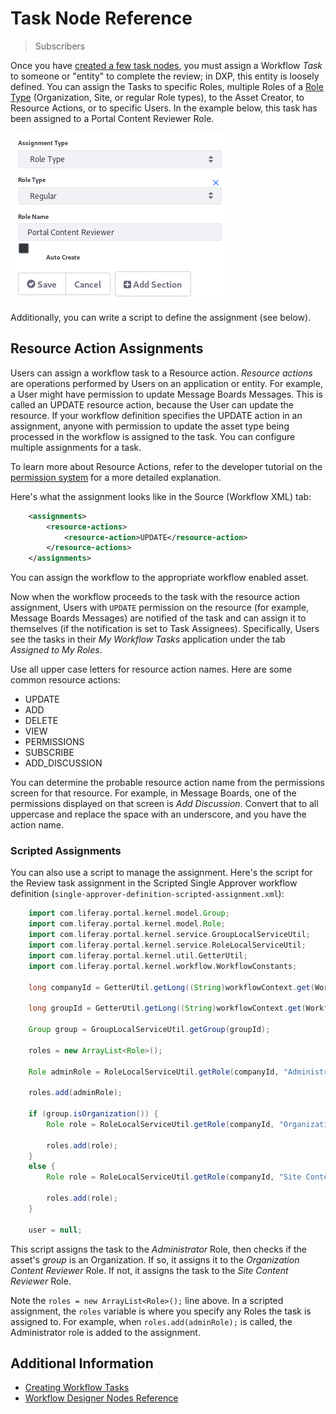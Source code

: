# Task Node Reference

> Subscribers

Once you have [created a few task nodes](./creating-workflow-tasks.md), you must assign a Workflow _Task_ to someone or "entity" to complete the review; in DXP, this entity is loosely defined. You can assign the Tasks to specific Roles, multiple Roles of a [Role Type](../../../../users-and-permissions/roles-and-permissions/understanding-roles-and-permissions.md) (Organization, Site, or regular Role types), to the Asset Creator, to Resource Actions, or to specific Users. In the example below, this task has been assigned to a Portal Content Reviewer Role.

![You can add an Assignment to a Task node.](./task-node-reference/images/01.png)

 Additionally, you can write a script to define the assignment (see below).

## Resource Action Assignments

Users can assign a workflow task to a Resource action. *Resource actions* are operations performed by Users on an application or entity. For example, a User might have permission to update Message Boards Messages. This is called an UPDATE resource action, because the User can update the resource. If your workflow definition specifies the UPDATE action in an assignment, anyone with permission to update the asset type being processed in the workflow is assigned to the task. You can configure multiple assignments for a task.

To learn more about Resource Actions, refer to the developer tutorial on the [permission system](../../../developing-applications/permissions.md) for a more detailed explanation.

Here's what the assignment looks like in the Source (Workflow XML) tab:

```xml
    <assignments>
        <resource-actions>
            <resource-action>UPDATE</resource-action>
        </resource-actions>
    </assignments>
```

You can assign the workflow to the appropriate workflow enabled asset.

Now when the workflow proceeds to the task with the resource action assignment, Users with `UPDATE` permission on the resource (for example, Message Boards Messages) are notified of the task and can assign it to themselves (if the notification is set to Task Assignees). Specifically, Users see the tasks in their *My Workflow Tasks* application under the tab *Assigned to My Roles*.

Use all upper case letters for resource action names. Here are some common resource actions:

* UPDATE
* ADD
* DELETE
* VIEW
* PERMISSIONS
* SUBSCRIBE
* ADD_DISCUSSION

You can determine the probable resource action name from the permissions screen for that resource. For example, in Message Boards, one of the permissions displayed on that screen is *Add Discussion*. Convert that to all uppercase and replace the space with an underscore, and you have the action name.

### Scripted Assignments

You can also use a script to manage the assignment. Here's the script for the Review task assignment in the Scripted Single Approver workflow definition (`single-approver-definition-scripted-assignment.xml`):

```groovy
    import com.liferay.portal.kernel.model.Group;
    import com.liferay.portal.kernel.model.Role;
    import com.liferay.portal.kernel.service.GroupLocalServiceUtil;
    import com.liferay.portal.kernel.service.RoleLocalServiceUtil;
    import com.liferay.portal.kernel.util.GetterUtil;
    import com.liferay.portal.kernel.workflow.WorkflowConstants;

    long companyId = GetterUtil.getLong((String)workflowContext.get(WorkflowConstants.CONTEXT_COMPANY_ID));

    long groupId = GetterUtil.getLong((String)workflowContext.get(WorkflowConstants.CONTEXT_GROUP_ID));

    Group group = GroupLocalServiceUtil.getGroup(groupId);

    roles = new ArrayList<Role>();

    Role adminRole = RoleLocalServiceUtil.getRole(companyId, "Administrator");

    roles.add(adminRole);

    if (group.isOrganization()) {
        Role role = RoleLocalServiceUtil.getRole(companyId, "Organization Content Reviewer");

        roles.add(role);
    }
    else {
        Role role = RoleLocalServiceUtil.getRole(companyId, "Site Content Reviewer");

        roles.add(role);
    }

    user = null;
```

This script assigns the task to the *Administrator* Role, then checks if the asset's *group* is an Organization. If so, it assigns it to the *Organization Content Reviewer* Role. If not, it assigns the task to the *Site Content Reviewer* Role.

Note the `roles = new ArrayList<Role>();` line above. In a scripted assignment, the `roles` variable is where you specify any Roles the task is assigned to. For example, when `roles.add(adminRole);` is called, the Administrator role is added to the assignment.

## Additional Information

* [Creating Workflow Tasks](./creating-workflow-tasks.md)
* [Workflow Designer Nodes Reference](./workflow-designer-nodes-reference.md)
